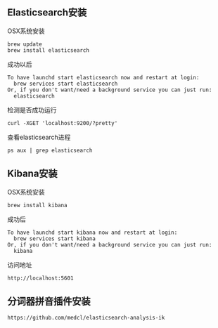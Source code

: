 ## Elasticsearch安装

OSX系统安装

```
brew update
brew install elasticsearch
```

成功以后

```
To have launchd start elasticsearch now and restart at login:
  brew services start elasticsearch
Or, if you don't want/need a background service you can just run:
  elasticsearch
```

检测是否成功运行

```
curl -XGET 'localhost:9200/?pretty'
```

查看elasticsearch进程
```
ps aux | grep elasticsearch
```

## Kibana安装

OSX系统安装

```
brew install kibana
```

成功后

```
To have launchd start kibana now and restart at login:
  brew services start kibana
Or, if you don't want/need a background service you can just run:
  kibana
```
访问地址
```
http://localhost:5601
```

## 分词器拼音插件安装

```
https://github.com/medcl/elasticsearch-analysis-ik
```
